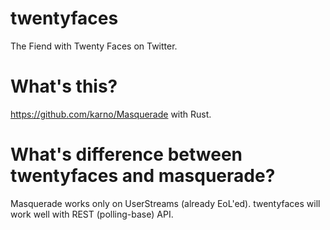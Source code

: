 # twentyfaces
The Fiend with Twenty Faces on Twitter.

# What's this?
https://github.com/karno/Masquerade with Rust.

# What's difference between twentyfaces and masquerade?
Masquerade works only on UserStreams (already EoL'ed). twentyfaces will work well with REST (polling-base) API.
